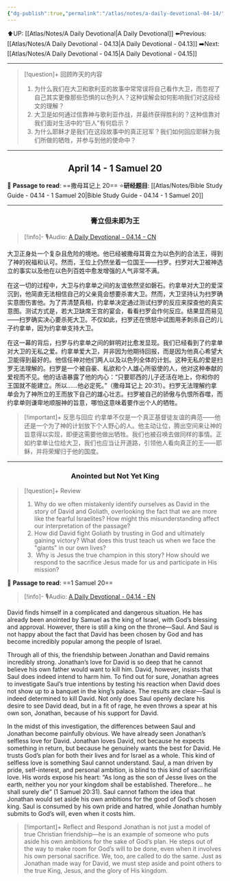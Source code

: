 ```yaml
---
{"dg-publish":true,"permalink":"/atlas/notes/a-daily-devotional-04-14/"}
---
```


 ⬆️UP: [[Atlas/Notes/A Daily Devotional\|A Daily Devotional]]
⬅️Previous: [[Atlas/Notes/A Daily Devotional - 04.13\|A Daily Devotional - 04.13]]
➡️Next: [[Atlas/Notes/A Daily Devotional - 04.15\|A Daily Devotional - 04.15]]

---

> [!question]+ 回顾昨天的内容
> 1. ⁠为什么我们在大卫和歌利亚的故事中常常误将自己看作大卫，而忽视了自己其实更像那些恐惧的以色列人？这种误解会如何影响我们对这段经文的理解？
> 2. ⁠大卫是如何通过信靠神与歌利亚作战，并最终获得胜利的？这种信靠对我们面对生活中的“巨人”有何启示？
> 3.  ⁠为什么耶稣才是我们在这段故事中的真正冠军？我们如何回应耶稣为我们所做的牺牲，并参与到他的使命中？


---
## <center>April 14 -  1 Samuel 20</center>

📖 **Passage to read**: ==撒母耳记上 20==
⭐**研经题目**: [[Atlas/Notes/Bible Study Guide - 04.14 - 1 Samuel 20\|Bible Study Guide - 04.14 - 1 Samuel 20]]

---
### <center>膏立但未即为王</center>

> [!info]- 🎙️Audio: [A Daily Devotional - 04.14 - CN]()

大卫正身处一个复杂且危险的境地。他已经被撒母耳膏立为以色列的合法王，得到了神的祝福和认可。然而，王位上仍然坐着一位国王——扫罗。扫罗对大卫被神选立的事实以及他在以色列百姓中愈发增强的人气非常不满。

在这一切的过程中，大卫与约拿单之间的友谊依然坚如磐石。约拿单对大卫的爱深沉到，他简直无法相信自己的父亲竟会想要杀害大卫。然而，大卫坚持认为扫罗确实意图伤害他。为了弄清楚真相，约拿单决定通过测试扫罗的反应来探查他的真实意图。测试方式是，若大卫缺席王宫的宴会，看看扫罗会作何反应。结果显而易见——扫罗确实决心要杀死大卫。不仅如此，扫罗还在愤怒中试图用矛刺杀自己的儿子约拿单，因为约拿单支持大卫。

在这一幕的背后，扫罗与约拿单之间的鲜明对比愈发显现。我们已经看到了约拿单对大卫的无私之爱。约拿单爱大卫，并非因为他期待回报，而是因为他真心希望大卫能得到最好的。他信任神对他们两人以及以色列全体的计划。这种无私的爱是扫罗无法理解的。扫罗是一个被自豪、私欲和个人雄心所驱使的人，他对这种奉献的爱视而不见。他的话语暴露了他的内心：“只要耶西的儿子还活在地上，你和你的王国就不能建立。所以……他必定死。”（撒母耳记上 20:31）。扫罗无法理解约拿单会为了神所立的王而放下自己的雄心壮志。扫罗被自己的骄傲与仇恨所吞噬，而约拿单则谦卑地顺服神的旨意，哪怕这意味着要作出个人的牺牲。

> [!important]+ 反思与回应
约拿单不仅是一个真正基督徒友谊的典范——他还是一个为了神的计划放下个人野心的人。他主动让位，腾出空间来让神的旨意得以实现，即便这需要他做出牺牲。我们也被召唤去做同样的事情。正如约拿单让位给大卫，我们也应当让开道路，引领他人看向真正的王——耶稣，并将荣耀归于他的国度。

---
### <center>Anointed but Not Yet King</center>

> [!question]+ Review
> 1. Why do we often mistakenly identify ourselves as David in the story of David and Goliath, overlooking the fact that we are more like the fearful Israelites? How might this misunderstanding affect our interpretation of the passage?
> 2. How did David fight Goliath by trusting in God and ultimately gaining victory? What does this trust teach us when we face the "giants" in our own lives?
> 3. ⁠ ⁠Why is Jesus the true champion in this story? How should we respond to the sacrifice Jesus made for us and participate in His mission?

📖 **Passage to read**: ==1 Samuel 20==

> [!info]- 🎙️Audio: [A Daily Devotional - 04.14 - EN]()  

David finds himself in a complicated and dangerous situation. He has already been anointed by Samuel as the king of Israel, with God’s blessing and approval. However, there is still a king on the throne—Saul. And Saul is not happy about the fact that David has been chosen by God and has become incredibly popular among the people of Israel.

Through all of this, the friendship between Jonathan and David remains incredibly strong. Jonathan’s love for David is so deep that he cannot believe his own father would want to kill him. David, however, insists that Saul does indeed intend to harm him. To find out for sure, Jonathan agrees to investigate Saul’s true intentions by testing his reaction when David does not show up to a banquet in the king’s palace. The results are clear—Saul is indeed determined to kill David. Not only does Saul openly declare his desire to see David dead, but in a fit of rage, he even throws a spear at his own son, Jonathan, because of his support for David.

In the midst of this investigation, the differences between Saul and Jonathan become painfully obvious. We have already seen Jonathan’s selfless love for David. Jonathan loves David, not because he expects something in return, but because he genuinely wants the best for David. He trusts God’s plan for both their lives and for Israel as a whole. This kind of selfless love is something Saul cannot understand. Saul, a man driven by pride, self-interest, and personal ambition, is blind to this kind of sacrificial love. His words expose his heart: “As long as the son of Jesse lives on the earth, neither you nor your kingdom shall be established. Therefore… he shall surely die” (1 Samuel 20:31). Saul cannot fathom the idea that Jonathan would set aside his own ambitions for the good of God’s chosen king. Saul is consumed by his own pride and hatred, while Jonathan humbly submits to God’s will, even when it costs him.

> [!important]+ Reflect and Respond
Jonathan is not just a model of true Christian friendship—he is an example of someone who puts aside his own ambitions for the sake of God’s plan. He steps out of the way to make room for God’s will to be done, even when it involves his own personal sacrifice. We, too, are called to do the same. Just as Jonathan made way for David, we must step aside and point others to the true King, Jesus, and the glory of His kingdom.



































